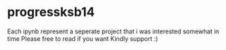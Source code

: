 # progressksb14
Each ipynb represent a seperate project that i was interested somewhat in time
Please free to read if you want
Kindly support :)
